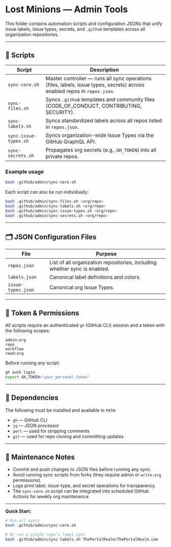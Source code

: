 # Lost Minions — Admin Tools

This folder contains automation scripts and configuration JSONs that unify issue labels, issue types, secrets, and `.github` templates across all organization repositories.

---

## 🧩 Scripts

| Script | Description |
|--------|-------------|
| `sync-core.sh` | Master controller — runs all sync operations (files, labels, issue types, secrets) across enabled repos in `repos.json`. |
| `sync-files.sh` | Syncs `.github` templates and community files (CODE_OF_CONDUCT, CONTRIBUTING, SECURITY). |
| `sync-labels.sh` | Syncs standardized labels across all repos listed in `repos.json`. |
| `sync-issue-types.sh` | Syncs organization-wide Issue Types via the GitHub GraphQL API. |
| `sync-secrets.sh` | Propagates org secrets (e.g., `GH_TOKEN`) into all private repos. |

### Example usage

```bash
bash .github/admin/sync-core.sh
````

Each script can also be run individually:

```bash
bash .github/admin/sync-files.sh <org/repo>
bash .github/admin/sync-labels.sh <org/repo>
bash .github/admin/sync-issue-types.sh <org/repo>
bash .github/admin/sync-secrets.sh <org/repo>
```

---

## 🗂 JSON Configuration Files

| File               | Purpose                                                                   |
| ------------------ | ------------------------------------------------------------------------- |
| `repos.json`       | List of all organization repositories, including whether sync is enabled. |
| `labels.json`      | Canonical label definitions and colors.                                   |
| `issue-types.json` | Canonical org Issue Types.                                                |

---

## 🔑 Token & Permissions

All scripts require an authenticated `gh` (GitHub CLI) session and a token with the following scopes:

```
admin:org
repo
workflow
read:org
```

Before running any script:

```bash
gh auth login
export GH_TOKEN="your_personal_token"
```

---

## 🧰 Dependencies

The following must be installed and available in `PATH`:

* `gh` — GitHub CLI
* `jq` — JSON processor
* `perl` — used for stripping comments
* `git` — used for repo cloning and committing updates

---

## 🧾 Maintenance Notes

* Commit and push changes to JSON files before running any sync.
* Avoid running sync scripts from forks (they require admin or `write:org` permissions).
* Logs print label, issue-type, and secret operations for transparency.
* The `sync-core.sh` script can be integrated into scheduled GitHub Actions for weekly org maintenance.

---

**Quick Start:**

```bash
# Run all syncs
bash .github/admin/sync-core.sh

# Or run a single repo’s label sync
bash .github/admin/sync-labels.sh ThePortalRealm/ThePortalRealm.com
```
